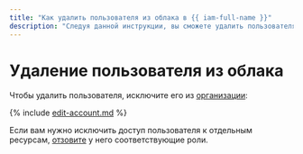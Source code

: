 ```yaml
---
title: "Как удалить пользователя из облака в {{ iam-full-name }}"
description: "Следуя данной инструкции, вы сможете удалить пользователя из облака." 
---
```


# Удаление пользователя из облака

Чтобы удалить пользователя, исключите его из [организации](../../../overview/roles-and-resources.md):

{% include [edit-account.md](../../../_includes/organization/remove-user.md) %}

Если вам нужно исключить доступ пользователя к отдельным ресурсам, [отзовите](../roles/revoke.md) у него соответствующие роли.
